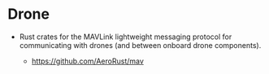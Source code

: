 # Drone 

- Rust crates for the MAVLink lightweight messaging protocol for communicating with drones (and between onboard drone components).

  - https://github.com/AeroRust/mav
